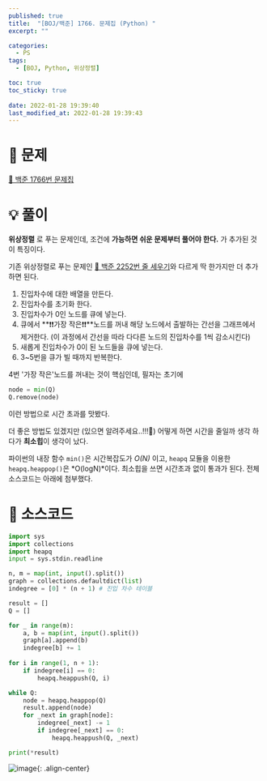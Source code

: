 ```yaml
---
published: true
title:  "[BOJ/백준] 1766. 문제집 (Python) "
excerpt: ""

categories:
  - PS
tags:
  - [BOJ, Python, 위상정렬]

toc: true
toc_sticky: true
 
date: 2022-01-28 19:39:40
last_modified_at: 2022-01-28 19:39:43
---
```

# 🔎 문제
[🔗 백준 1766번 문제집](https://www.acmicpc.net/problem/1766)

# 💡 풀이

**위상정렬** 로 푸는 문제인데, 조건에 **가능하면 쉬운 문제부터 풀어야 한다.** 가 추가된 것이 특징이다.

기존 위상정렬로 푸는 문제인 [🔗 백준 2252번 줄 세우기](https://devyuseon.github.io/boj/boj-2252/)와 다르게 딱 한가지만 더 추가하면 된다.

1. 진입차수에 대한 배열을 만든다.
2. 진입차수를 초기화 한다.
3. 진입차수가 0인 노드를 큐에 넣는다.
4. 큐에서 **❗❗가장 작은❗❗**노드를 꺼내 해당 노드에서 출발하는 간선을 그래프에서 제거한다. (이 과정에서 간선을 따라 다다른 노드의 진입차수를 1씩 감소시킨다)
5. 새롭게 진입차수가 0이 된 노드들을 큐에 넣는다.
6. 3~5번을 큐가 빌 때까지 반복한다.

4번 '가장 작은'노드를 꺼내는 것이 핵심인데, 필자는 초기에

```python
node = min(Q)
Q.remove(node)
```
이런 방법으로 시간 초과를 맛봤다. 

더 좋은 방법도 있겠지만 (있으면 알려주세요..!!!💖) 어떻게 하면 시간을 줄일까 생각 하다가 **최소힙**이 생각이 났다. 

파이썬의 내장 함수 `min()`은 시간복잡도가 *O(N)* 이고, `heapq` 모듈을 이용한 `heapq.heappop()`은 *O(logN)*이다. 최소힙을 쓰면 시간초과 없이 통과가 된다. 전체 소스코드는 아래에 첨부했다.

# 📃 소스코드

```python
import sys
import collections
import heapq
input = sys.stdin.readline

n, m = map(int, input().split())
graph = collections.defaultdict(list)
indegree = [0] * (n + 1) # 진입 차수 테이블

result = []
Q = []

for _ in range(m):
    a, b = map(int, input().split())
    graph[a].append(b)
    indegree[b] += 1
    
for i in range(1, n + 1):
    if indegree[i] == 0:
        heapq.heappush(Q, i)

while Q:
    node = heapq.heappop(Q)
    result.append(node)
    for _next in graph[node]:
        indegree[_next] -= 1
        if indegree[_next] == 0:
            heapq.heappush(Q, _next)

print(*result)
```
![image](https://user-images.githubusercontent.com/67352902/151534706-a3380914-4519-4620-8cdd-527c5cee5de2.png){: .align-center}
<br>